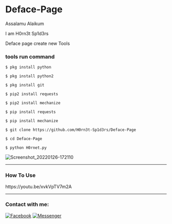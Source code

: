 # Deface-Page

Assalamu Alaikum

I am H0rn3t Sp1d3rs

Deface page create new Tools


<h3>tools run command</h3>

```
$ pkg install python

$ pkg install python2

$ pkg install git

$ pip2 install requests

$ pip2 install mechanize

$ pip install requests

$ pip install mechanize

$ git clone https://github.com/H0rn3t-Sp1d3rs/Deface-Page

$ cd Deface-Page

$ python H0rnet.py

```

![Screenshot_20220126-172110](https://user-images.githubusercontent.com/97798085/151154911-acc4b92c-88b2-46a9-b8a4-96093e9d70f7.png)
<hr>
<h3>How To Use</H3>
https://youtu.be/xvkVpTV7m2A
<hr>
<h3 align="left">Contact with me:</h3>
<p align="left">
<a href="https://www.facebook.com/H0rn3t.Sp1d3rs"><img title="Facebook" src="https://img.shields.io/badge/Facebook-red?style=for-the-badge&logo=facebook"></a>
<a href="https://www.facebook.com/call.me.H0rn3t.Sp1d3rs"><img title="Messenger" src="https://img.shields.io/badge/Messenger-red?style=for-the-badge&logo=messenger"></a>



